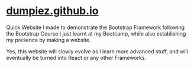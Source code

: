 # [dumpiez.github.io](https://dumpiez.github.io)
Quick Website I made to demonstrate the Bootstrap Framework following the Bootstrap Course I just learnt at my Bootcamp, while also establishing my presence by making a website.

Yes, this website will slowly evolve as I learn more advanced stuff, and will eventually be turned into React or any other Frameworks.
